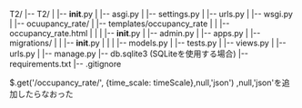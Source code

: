 T2/
|-- T2/
|   |-- __init__.py
|   |-- asgi.py
|   |-- settings.py
|   |-- urls.py
|   |-- wsgi.py
|
|-- ocuupancy_rate/
|   |-- templates/occupancy_rate
|   |   |--occupancy_rate.html
|   |
|   |-- __init__.py
|   |-- admin.py
|   |-- apps.py
|   |-- migrations/
|   |   |-- __init__.py
|   |
|   |-- models.py
|   |-- tests.py
|   |-- views.py
|   |-- urls.py
|
|-- manage.py
|-- db.sqlite3  (SQLiteを使用する場合)
|-- requirements.txt
|-- .gitignore




$.get('/occupancy_rate/', {time_scale: timeScale},null,'json')
,null,'json'を追加したらなおった